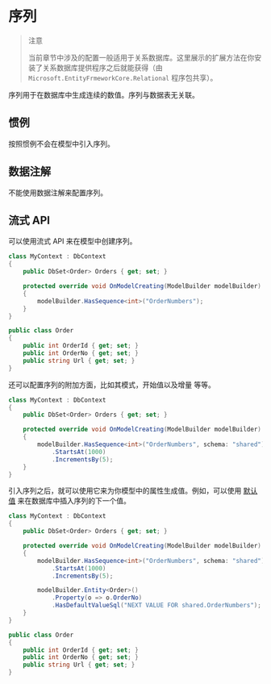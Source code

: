 # 序列

> 注意
>
> 当前章节中涉及的配置一般适用于关系数据库。这里展示的扩展方法在你安装了关系数据库提供程序之后就能获得（由`Microsoft.EntityFrmeworkCore.Relational` 程序包共享）。

序列用于在数据库中生成连续的数值。序列与数据表无关联。

## 惯例

按照惯例不会在模型中引入序列。

## 数据注解

不能使用数据注解来配置序列。

## 流式 API

可以使用流式 API 来在模型中创建序列。

```C#
class MyContext : DbContext
{
    public DbSet<Order> Orders { get; set; }

    protected override void OnModelCreating(ModelBuilder modelBuilder)
    {
        modelBuilder.HasSequence<int>("OrderNumbers");
    }
}

public class Order
{
    public int OrderId { get; set; }
    public int OrderNo { get; set; }
    public string Url { get; set; }
}
```

还可以配置序列的附加方面，比如其模式，开始值以及增量 等等。

```C#
class MyContext : DbContext
{
    public DbSet<Order> Orders { get; set; }

    protected override void OnModelCreating(ModelBuilder modelBuilder)
    {
        modelBuilder.HasSequence<int>("OrderNumbers", schema: "shared")
            .StartsAt(1000)
            .IncrementsBy(5);
    }
}
```

引入序列之后，就可以使用它来为你模型中的属性生成值。例如，可以使用 [默认值](./I、默认值.md) 来在数据库中插入序列的下一个值。

```C#
class MyContext : DbContext
{
    public DbSet<Order> Orders { get; set; }

    protected override void OnModelCreating(ModelBuilder modelBuilder)
    {
        modelBuilder.HasSequence<int>("OrderNumbers", schema: "shared")
            .StartsAt(1000)
            .IncrementsBy(5);

        modelBuilder.Entity<Order>()
            .Property(o => o.OrderNo)
            .HasDefaultValueSql("NEXT VALUE FOR shared.OrderNumbers");
    }
}

public class Order
{
    public int OrderId { get; set; }
    public int OrderNo { get; set; }
    public string Url { get; set; }
}
```